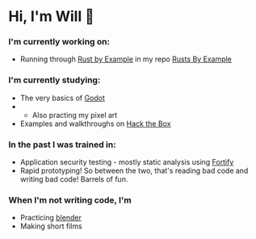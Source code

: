 # Hi, I'm Will 👋

### I'm currently working on:
* Running through [Rust by Example](https://doc.rust-lang.org/rust-by-example/index.html) in my repo [Rusts By Example](https://github.com/flintyglomgold/rusts_by_example)

### I'm currently studying:
* The very basics of [Godot](https://godotengine.org/)
* * Also practing my pixel art
* Examples and walkthroughs on [Hack the Box](https://www.hackthebox.com)

### In the past I was trained in:
* Application security testing - mostly static analysis using [Fortify](https://github.com/fortify)
* Rapid prototyping! So between the two, that's reading bad code and writing bad code! Barrels of fun.

### When I'm not writing code, I'm
* Practicing [blender](https://www.blender.org/)
* Making short films

<!--
**flintyglomgold/flintyglomgold** is a ✨ _special_ ✨ repository because its `README.md` (this file) appears on your GitHub profile.

Here are some ideas to get you started:

- 🔭 I’m currently working on ...
- 🌱 I’m currently learning ...
- 👯 I’m looking to collaborate on ...
- 🤔 I’m looking for help with ...
- 💬 Ask me about ...
- 📫 How to reach me: ...
- 😄 Pronouns: ...
- ⚡ Fun fact: ...
-->
